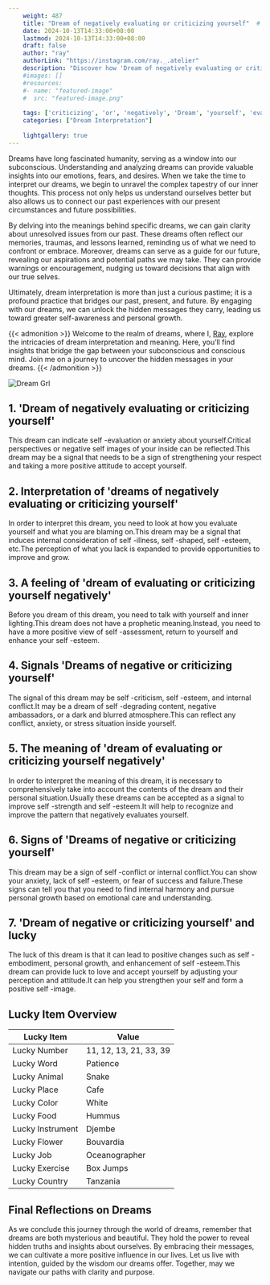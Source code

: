 ```yaml
---
    weight: 487
    title: "Dream of negatively evaluating or criticizing yourself"  # Assuming 'title' column exists
    date: 2024-10-13T14:33:00+08:00
    lastmod: 2024-10-13T14:33:00+08:00
    draft: false
    author: "ray"
    authorLink: "https://instagram.com/ray._.atelier"
    description: "Discover how 'Dream of negatively evaluating or criticizing yourself' can interpret your future and uncover its significant meanings in your life."
    #images: []
    #resources:
    #- name: "featured-image"
    #  src: "featured-image.png"
    
    tags: ['criticizing', 'or', 'negatively', 'Dream', 'yourself', 'evaluating', 'of']
    categories: ["Dream Interpretation"]
    
    lightgallery: true
---
```

    
Dreams have long fascinated humanity, serving as a window into our subconscious. Understanding and analyzing dreams can provide valuable insights into our emotions, fears, and desires. When we take the time to interpret our dreams, we begin to unravel the complex tapestry of our inner thoughts. This process not only helps us understand ourselves better but also allows us to connect our past experiences with our present circumstances and future possibilities.

By delving into the meanings behind specific dreams, we can gain clarity about unresolved issues from our past. These dreams often reflect our memories, traumas, and lessons learned, reminding us of what we need to confront or embrace. Moreover, dreams can serve as a guide for our future, revealing our aspirations and potential paths we may take. They can provide warnings or encouragement, nudging us toward decisions that align with our true selves.

Ultimately, dream interpretation is more than just a curious pastime; it is a profound practice that bridges our past, present, and future. By engaging with our dreams, we can unlock the hidden messages they carry, leading us toward greater self-awareness and personal growth.

{{< admonition >}}
Welcome to the realm of dreams, where I, [Ray](https://instagram.com/ray._.atelier), explore the intricacies of dream interpretation and meaning. Here, you’ll find insights that bridge the gap between your subconscious and conscious mind. Join me on a journey to uncover the hidden messages in your dreams.
{{< /admonition >}}

![Dream Grl](https://cdn.pixabay.com/photo/2017/11/02/03/35/gothic-2910057_1280.jpg "Dream Grl")

## 1. 'Dream of negatively evaluating or criticizing yourself'
This dream can indicate self -evaluation or anxiety about yourself.Critical perspectives or negative self images of your inside can be reflected.This dream may be a signal that needs to be a sign of strengthening your respect and taking a more positive attitude to accept yourself.

## 2. Interpretation of 'dreams of negatively evaluating or criticizing yourself'
In order to interpret this dream, you need to look at how you evaluate yourself and what you are blaming on.This dream may be a signal that induces internal consideration of self -illness, self -shaped, self -esteem, etc.The perception of what you lack is expanded to provide opportunities to improve and grow.

## 3. A feeling of 'dream of evaluating or criticizing yourself negatively'
Before you dream of this dream, you need to talk with yourself and inner lighting.This dream does not have a prophetic meaning.Instead, you need to have a more positive view of self -assessment, return to yourself and enhance your self -esteem.

## 4. Signals 'Dreams of negative or criticizing yourself'
The signal of this dream may be self -criticism, self -esteem, and internal conflict.It may be a dream of self -degrading content, negative ambassadors, or a dark and blurred atmosphere.This can reflect any conflict, anxiety, or stress situation inside yourself.

## 5. The meaning of 'dream of evaluating or criticizing yourself negatively'
In order to interpret the meaning of this dream, it is necessary to comprehensively take into account the contents of the dream and their personal situation.Usually these dreams can be accepted as a signal to improve self -strength and self -esteem.It will help to recognize and improve the pattern that negatively evaluates yourself.

## 6. Signs of 'Dreams of negative or criticizing yourself'
This dream may be a sign of self -conflict or internal conflict.You can show your anxiety, lack of self -esteem, or fear of success and failure.These signs can tell you that you need to find internal harmony and pursue personal growth based on emotional care and understanding.

## 7. 'Dream of negative or criticizing yourself' and lucky
The luck of this dream is that it can lead to positive changes such as self -embodiment, personal growth, and enhancement of self -esteem.This dream can provide luck to love and accept yourself by adjusting your perception and attitude.It can help you strengthen your self and form a positive self -image.

## Lucky Item Overview
| Lucky Item          | Value              |
|---------------|--------------------|
| Lucky Number        | 11, 12, 13, 21, 33, 39  |
| Lucky Word          | Patience |
| Lucky Animal        | Snake |
| Lucky Place         | Cafe     |
| Lucky Color         | White     |
| Lucky Food          | Hummus      |
| Lucky Instrument    | Djembe |
| Lucky Flower        | Bouvardia    |
| Lucky Job           | Oceanographer       |
| Lucky Exercise      | Box Jumps  |
| Lucky Country       | Tanzania    |


##  Final Reflections on Dreams

As we conclude this journey through the world of dreams, remember that dreams are both mysterious and beautiful. They hold the power to reveal hidden truths and insights about ourselves. By embracing their messages, we can cultivate a more positive influence in our lives. Let us live with intention, guided by the wisdom our dreams offer. Together, may we navigate our paths with clarity and purpose.

